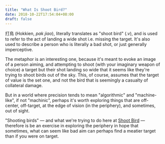 ```yaml
---
title: "What Is Shoot Bird?"
date: 2018-10-22T17:54:04+08:00
draft: false
---
```


打鳥 (Hokkien, _pak jiao_), literally translates as "shoot bird" (.v),
and is used to refer to the act of landing a wide shot
i.e. missing the target.
It's also used to describe a person who is literally a bad shot,
or just generally imperceptive.

The metaphor is an interesting one, because it's meant to evoke an
image of a person aiming, and attempting to shoot (with your imaginary
weapon of choice) a target but their shot landing so wide that it seems like they're trying to shoot birds out of the sky. This, of course, assumes
that the target of value is the set one, and not the bird that is seemingly
a casualty of collateral damage.

But in a world where precision tends to mean "algorithmic" and "machine-like", if not "machinic", perhaps it's worth exploring things that are off-center, off-target, at the edge of vision (in the periphery), and sometimes, out of sight.

"Shooting birds" — and what we're trying to do here at [Shoot Bird](/what-is-shoot-bird) — therefore is be an exercise in exploring the periphery in hope that sometimes, what can seem like bad aim can perhaps find a meatier target than if you were on target.
